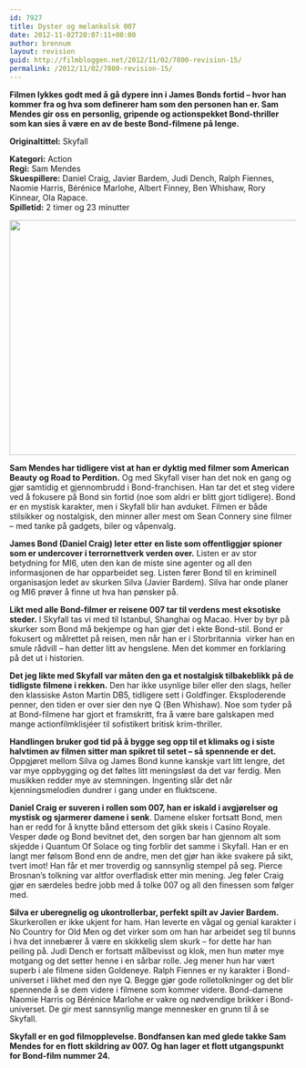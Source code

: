 ```yaml
---
id: 7927
title: Dyster og melankolsk 007
date: 2012-11-02T20:07:11+00:00
author: brennum
layout: revision
guid: http://filmbloggen.net/2012/11/02/7800-revision-15/
permalink: /2012/11/02/7800-revision-15/
---
```

**Filmen lykkes godt med å gå dypere inn i James Bonds fortid &#8211; hvor han kommer fra og hva som definerer ham som den personen han er. Sam Mendes gir oss en personlig, gripende og actionspekket Bond-thriller som kan sies å være en av de beste Bond-filmene på lenge.**

**<!--more-->Originaltittel:** Skyfall

  
**Kategori:** Action  
**Regi:** Sam Mendes  
**Skuespillere:** Daniel Craig, Javier Bardem, Judi Dench, Ralph Fiennes, Naomie Harris, Bérénice Marlohe, Albert Finney, Ben Whishaw, Rory Kinnear, Ola Rapace.  
**Spilletid:** 2 timer og 23 minutter

<a href="http://filmbloggen.net/?attachment_id=7911" rel="attachment wp-att-7911"><img class="alignnone size-large wp-image-7911" src="http://filmbloggen.net/wp-content/uploads//2012/10/bond21-620x413.jpg" alt="" width="620" height="413" /></a>

**Sam Mendes har tidligere vist at han er dyktig med filmer som American Beauty og Road to Perdition.** Og med Skyfall viser han det nok en gang og gjør samtidig et gjennombrudd i Bond-franchisen. Han tar det et steg videre ved å fokusere på Bond sin fortid (noe som aldri er blitt gjort tidligere). Bond er en mystisk karakter, men i Skyfall blir han avduket. Filmen er både stilsikker og nostalgisk, den minner aller mest om Sean Connery sine filmer &#8211; med tanke på gadgets, biler og våpenvalg.

**James Bond (Daniel Craig) leter etter en liste som offentliggjør spioner som er undercover i terrornettverk verden over.** Listen er av stor betydning for MI6, uten den kan de miste sine agenter og all den informasjonen de har opparbeidet seg. Listen fører Bond til en kriminell organisasjon ledet av skurken Silva (Javier Bardem). Silva har onde planer og MI6 prøver å finne ut hva han pønsker på.

**Likt med alle Bond-filmer er reisene 007 tar til verdens mest eksotiske steder.** I Skyfall tas vi med til Istanbul, Shanghai og Macao. Hver by byr på skurker som Bond må bekjempe og han gjør det i ekte Bond-stil. Bond er fokusert og målrettet på reisen, men når han er i Storbritannia  virker han en smule rådvill &#8211; han detter litt av hengslene. Men det kommer en forklaring på det ut i historien.

**Det jeg likte med Skyfall var måten den ga et nostalgisk tilbakeblikk på de tidligste filmene i rekken.** Den har ikke usynlige biler eller den slags, heller den klassiske Aston Martin DB5, tidligere sett i Goldfinger. Eksploderende penner, den tiden er over sier den nye Q (Ben Whishaw). Noe som tyder på at Bond-filmene har gjort et framskritt, fra å være bare galskapen med mange actionfilmklisjéer til sofistikert britisk krim-thriller.

**Handlingen bruker god tid på å bygge seg opp til et klimaks og i siste halvtimen av filmen sitter man spikret til setet &#8211; så spennende er det.** Oppgjøret mellom Silva og James Bond kunne kanskje vart litt lengre, det var mye oppbygging og det føltes litt meningsløst da det var ferdig. Men musikken redder mye av stemningen. Ingenting slår det når kjenningsmelodien dundrer i gang under en fluktscene.

**Daniel Craig er suveren i rollen som 007, han er iskald i avgjørelser og mystisk og sjarmerer damene i senk**. Damene elsker fortsatt Bond, men han er redd for å knytte bånd ettersom det gikk skeis i Casino Royale. Vesper døde og Bond bevitnet det, den sorgen bar han gjennom alt som skjedde i Quantum Of Solace og ting forblir det samme i Skyfall. Han er en langt mer følsom Bond enn de andre, men det gjør han ikke svakere på sikt, tvert imot! Han får et mer troverdig og sannsynlig stempel på seg. Pierce Brosnan&#8217;s tolkning var altfor overfladisk etter min mening. Jeg føler Craig gjør en særdeles bedre jobb med å tolke 007 og all den finessen som følger med.

**Silva er uberegnelig og ukontrollerbar, perfekt spilt av Javier Bardem.** Skurkerollen er ikke ukjent for ham. Han leverte en vågal og genial karakter i No Country for Old Men og det virker som om han har arbeidet seg til bunns i hva det innebærer å være en skikkelig slem skurk &#8211; for dette har han peiling på. Judi Dench er fortsatt målbevisst og klok, men hun møter mye motgang og det setter henne i en sårbar rolle. Jeg mener hun har vært superb i ale filmene siden Goldeneye. Ralph Fiennes er ny karakter i Bond-universet i likhet med den nye Q. Begge gjør gode rolletolkninger og det blir spennende å se dem videre i filmene som kommer videre. Bond-damene Naomie Harris og Bérénice Marlohe er vakre og nødvendige brikker i Bond-universet. De gir mest sannsynlig mange mennesker en grunn til å se Skyfall.

**Skyfall er en god filmopplevelse. Bondfansen kan med glede takke Sam Mendes for en flott skildring av 007. Og han lager et flott utgangspunkt for Bond-film nummer 24.**

<div class="video-shortcode">
</div>